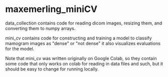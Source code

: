 # maxemerling_miniCV

data_collection contains code for reading dicom images, resizing them, and converting them to numpy arrays.

mini_cv contains code for constructing and training a model to classify mamogram images as "dense" or "not dense"
it also visualizes evaluations for the model.

Note that mini_cv was written originally on Google Colab, so they contain some code that only works on colab for reading in data files and such, but it should be easy to change for running locally.
